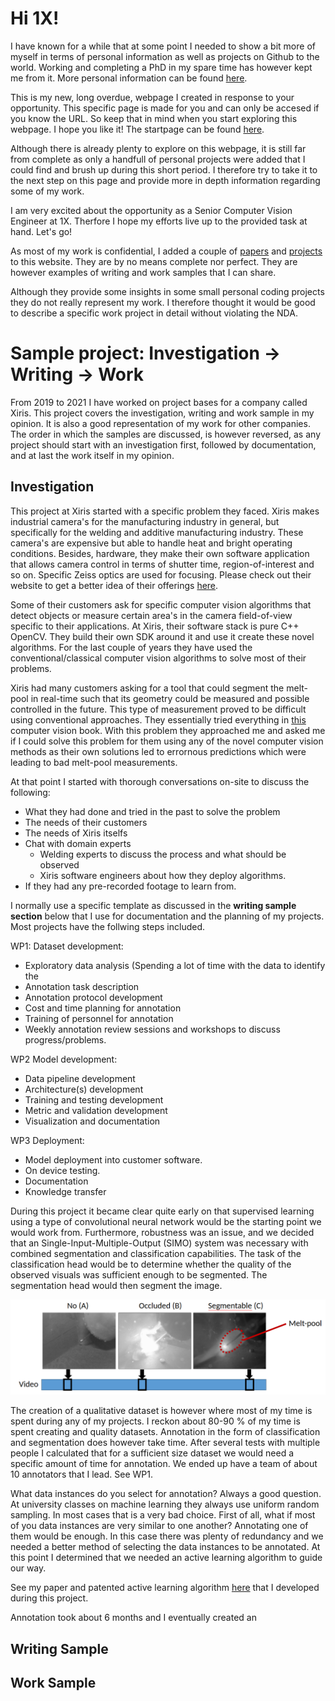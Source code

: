 
# Hi 1X!

I have known for a while that at some point I needed to show a bit more of myself 
in terms of personal information as well as projects on Github to the world. 
Working and completing a PhD in my spare time has however kept me from it. More
personal information can be found [here](/ABOUT).

This is my new, long overdue, webpage I created in response to your opportunity. 
This specific page is made for you and can only be accesed if you know the URL. 
So keep that in mind when you start exploring this webpage. I hope you like it!
The startpage can be found [here](https://gijsvanhoutum.github.io/).

Although there is already plenty to explore on this webpage, it is still far from
complete as only a handfull of personal projects were added that I could find and
brush up during this short period. I therefore try to take it to the next step on 
this page and provide more in depth information regarding some of my work.

I am very excited about the opportunity as a Senior Computer Vision Engineer at 1X. 
Therfore I hope my efforts live up to the provided task at hand. Let's go!

As most of my work is confidential, I added a couple of [papers](/PAPERS) 
and [projects](/PROJECTS) to this website. They are by no means complete nor 
perfect. They are however examples of writing and work samples that I can share.

Although they provide some insights in some small personal coding projects
they do not really represent my work. I therefore thought it would be good to 
describe a specific work project in detail without violating the NDA. 

# Sample project: Investigation -> Writing -> Work 

From 2019 to 2021 I have worked on project bases for a company called Xiris. 
This project covers the investigation, writing and work sample in my opinion. It 
is also a good representation of my work for other companies. The order in which the 
samples are discussed, is however reversed, as any project should start with
an investigation first, followed by documentation, and at last the work itself in 
my opinion.

## Investigation

This project at Xiris started with a specific problem they faced. Xiris makes 
industrial camera's for the manufacturing industry in general, but specifically 
for the welding and additive manufacturing industry. These camera's are expensive
but able to handle heat and bright operating conditions. Besides, hardware, they
make their own software application that allows camera control in terms of shutter
time, region-of-interest and so on. Specific Zeiss optics are used for focusing.
Please check out their website to get a better idea of their offerings [here](https://www.xiris.com/weld-monitoring-cameras/).

Some of their customers ask for specific computer vision algorithms that
detect objects or measure certain area's in the camera field-of-view specific to
their applications. At Xiris, their software stack is pure C++ OpenCV. They build
their own SDK around it and use it create these novel algorithms. For the last 
couple of years they have used the conventional/classical computer vision algorithms
to solve most of their problems. 

Xiris had many customers asking for a tool that could segment the melt-pool in real-time 
such that its geometry could be measured and possible controlled in the future. 
This type of measurement proved to be difficult using conventional approaches. They
essentially tried everything in [this](https://szeliski.org/Book/) computer vision book. 
With this problem they approached me and asked me if I could solve this problem for them
using any of the novel computer vision methods as their own solutions led to errornous
predictions which were leading to bad melt-pool measurements. 

At that point I started with thorough conversations on-site to discuss the 
following:
- What they had done and tried in the past to solve the problem
- The needs of their customers
- The needs of Xiris itselfs
- Chat with domain experts
    - Welding experts to discuss the process and what should be observed
    - Xiris software engineers about how they deploy algorithms.
- If they had any pre-recorded footage to learn from.

I normally use a specific template as discussed in the **writing sample section** below
that I use for documentation and the planning of my projects. Most projects have
the follwing steps included.

WP1: Dataset development:
- Exploratory data analysis (Spending a lot of time with the data to identify the
- Annotation task description
- Annotation protocol development
- Cost and time planning for annotation
- Training of personnel for annotation
- Weekly annotation review sessions and workshops to discuss progress/problems.

WP2 Model development: 
- Data pipeline development
- Architecture(s) development
- Training and testing development
- Metric and validation development
- Visualization and documentation

WP3 Deployment:
- Model deployment into customer software.
- On device testing.
- Documentation
- Knowledge transfer

During this project it became clear quite early on that supervised learning using
a type of convolutional neural network would be the starting point we would work from.
Furthermore, robustness was an issue, and we decided that an Single-Input-Multiple-Output
(SIMO) system was necessary with combined segmentation and classification capabilities.
The task of the classification head would be to determine whether the quality of the
observed visuals was sufficient enough to be segmented. The segmentation head would then
segment the image. 

<img src="images/classes.png">

The creation of a qualitative dataset is however where most of my time is spent
during any of my projects. I reckon about 80-90 % of my time is spent creating
and quality datasets. Annotation in the form of classification and segmentation
does however take time. After several tests with multiple people I calculated that for
a sufficient size dataset we would need a specific amount of time for annotation. 
We ended up have a team of about 10 annotators that I lead. See WP1. 

What data instances do you select for annotation? Always a good question. At university
classes on machine learning they always use uniform random sampling. In most cases
that is a very bad choice. First of all, what if most of you data instances are very
similar to one another? Annotating one of them would be enough. In this case
there was plenty of redundancy and we needed a better method of selecting the data
instances to be annotated. At this point I determined that we needed an active learning
algorithm to guide our way. 

See my paper and patented active learning algorithm [here](https://github.com/gijsvanhoutum/awus)
that I developed during this project.

Annotation took about 6 months and I eventually created an


## Writing Sample



## Work Sample

















